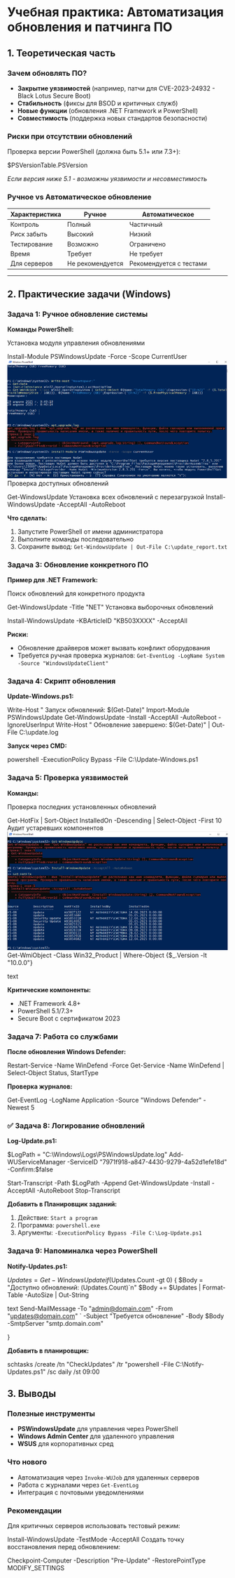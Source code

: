 # Учебная практика: Автоматизация обновления и патчинга ПО
## 1. Теоретическая часть

### Зачем обновлять ПО?
- **Закрытие уязвимостей** (например, патчи для CVE-2023-24932 - Black Lotus Secure Boot)
- **Стабильность** (фиксы для BSOD и критичных служб)
- **Новые функции** (обновления .NET Framework и PowerShell)
- **Совместимость** (поддержка новых стандартов безопасности)

### Риски при отсутствии обновлений

Проверка версии PowerShell (должна быть 5.1+ или 7.3+):

$PSVersionTable.PSVersion


*Если версия ниже 5.1 - возможны уязвимости и несовместимость*

### Ручное vs Автоматическое обновление

| Характеристика       | Ручное                  | Автоматическое          |
|----------------------|-------------------------|-------------------------|
| Контроль            | Полный                 | Частичный               |
| Риск забыть         | Высокий                | Низкий                  |
| Тестирование        | Возможно               | Ограничено              |
| Время               | Требует                | Не требует              |
| Для серверов        | Не рекомендуется       | Рекомендуется с тестами |

---

## 2. Практические задачи (Windows)

### Задача 1: Ручное обновление системы

**Команды PowerShell:**

Установка модуля управления обновлениями

Install-Module PSWindowsUpdate -Force -Scope CurrentUser
![alt text](image-19.png)
Проверка доступных обновлений

Get-WindowsUpdate
Установка всех обновлений с перезагрузкой
Install-WindowsUpdate -AcceptAll -AutoReboot

**Что сделать:**
1. Запустите PowerShell от имени администратора
2. Выполните команды последовательно
3. Сохраните вывод: `Get-WindowsUpdate | Out-File C:\update_report.txt`

###  Задача 3: Обновление конкретного ПО

**Пример для .NET Framework:**

Поиск обновлений для конкретного продукта

Get-WindowsUpdate -Title "NET"
Установка выборочных обновлений

Install-WindowsUpdate -KBArticleID "KB503XXXX" -AcceptAll

**Риски:**
- Обновление драйверов может вызвать конфликт оборудования
- Требуется ручная проверка журналов: `Get-EventLog -LogName System -Source "WindowsUpdateClient"`

### Задача 4: Скрипт обновления

**Update-Windows.ps1:**

Write-Host " Запуск обновлений: $(Get-Date)"
Import-Module PSWindowsUpdate
Get-WindowsUpdate -Install -AcceptAll -AutoReboot -IgnoreUserInput
Write-Host " Обновление завершено: $(Get-Date)" | Out-File C:\update.log

**Запуск через CMD:**

powershell -ExecutionPolicy Bypass -File C:\Update-Windows.ps1

###  Задача 5: Проверка уязвимостей

**Команды:**

Проверка последних установленных обновлений

Get-HotFix | Sort-Object InstalledOn -Descending | Select-Object -First 10
Аудит устаревших компонентов
![alt text](image-20.png)
Get-WmiObject -Class Win32_Product | Where-Object {$_.Version -lt "10.0.0"}

text

**Критические компоненты:**
- .NET Framework 4.8+
- PowerShell 5.1/7.3+
- Secure Boot с сертификатом 2023

### Задача 7: Работа со службами

**После обновления Windows Defender:**

Restart-Service -Name WinDefend -Force
Get-Service -Name WinDefend | Select-Object Status, StartType

**Проверка журналов:**

Get-EventLog -LogName Application -Source "Windows Defender" -Newest 5

### ✅ Задача 8: Логирование обновлений

**Log-Update.ps1:**

$LogPath = "C:\Windows\Logs\PSWindowsUpdate.log"
Add-WUServiceManager -ServiceID "7971f918-a847-4430-9279-4a52d1efe18d" -Confirm:$false

Start-Transcript -Path $LogPath -Append
Get-WindowsUpdate -Install -AcceptAll -AutoReboot
Stop-Transcript

**Добавить в Планировщик заданий:**
1. Действие: `Start a program`
2. Программа: `powershell.exe`
3. Аргументы: `-ExecutionPolicy Bypass -File C:\Log-Update.ps1`
###  Задача 9: Напоминалка через PowerShell

**Notify-Updates.ps1:**

$Updates = Get-WindowsUpdate
if ($Updates.Count -gt 0) {
$Body = "Доступно обновлений: $($Updates.Count)`n"
$Body += $Updates | Format-Table -AutoSize | Out-String

text
Send-MailMessage -To "admin@domain.com" -From "updates@domain.com" `
    -Subject "Требуется обновление" -Body $Body -SmtpServer "smtp.domain.com"

}

**Добавить в планировщик:**

schtasks /create /tn "CheckUpdates" /tr "powershell -File C:\Notify-Updates.ps1" /sc daily /st 09:00

## 3. Выводы

### Полезные инструменты
- **PSWindowsUpdate** для управления через PowerShell
- **Windows Admin Center** для удаленного управления
- **WSUS** для корпоративных сред

### Что нового
- Автоматизация через `Invoke-WUJob` для удаленных серверов
- Работа с журналами через `Get-EventLog`
- Интеграция с почтовыми уведомлениями

### Рекомендации

Для критичных серверов использовать тестовый режим:

Install-WindowsUpdate -TestMode -AcceptAll
Создать точку восстановления перед обновлением:

Checkpoint-Computer -Description "Pre-Update" -RestorePointType MODIFY_SETTINGS